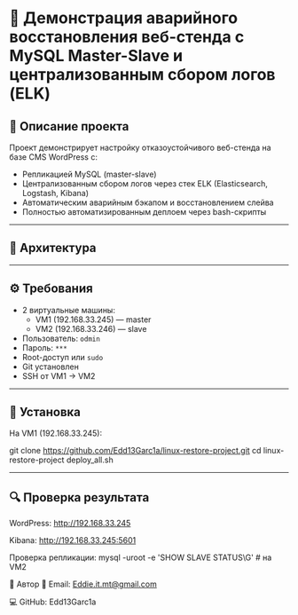 # 🔧 Демонстрация аварийного восстановления веб-стенда с MySQL Master-Slave и централизованным сбором логов (ELK)

## 📌 Описание проекта

Проект демонстрирует настройку отказоустойчивого веб-стенда на базе CMS WordPress с:

- Репликацией MySQL (master-slave)
- Централизованным сбором логов через стек ELK (Elasticsearch, Logstash, Kibana)
- Автоматическим аварийным бэкапом и восстановлением слейва
- Полностью автоматизированным деплоем через bash-скрипты

---

## 🧱 Архитектура


---

## ⚙️ Требования

- 2 виртуальные машины:
  - VM1 (192.168.33.245) — master
  - VM2 (192.168.33.246) — slave
- Пользователь: `odmin`
- Пароль: `***`
- Root-доступ или `sudo`
- Git установлен
- SSH от VM1 → VM2

---

## 🚀 Установка

На VM1 (192.168.33.245):

git clone https://github.com/Edd13Garc1a/linux-restore-project.git
cd linux-restore-project
deploy_all.sh

---

## 🔍  Проверка результата
WordPress: http://192.168.33.245

Kibana: http://192.168.33.245:5601

Проверка репликации:
mysql -uroot -e 'SHOW SLAVE STATUS\\G'  # на VM2

🧠 Автор
📧 Email: Eddie.it.mt@gmail.com

💻 GitHub: Edd13Garc1a
